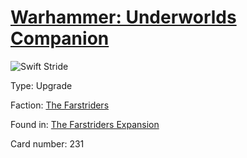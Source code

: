 # [Warhammer: Underworlds Companion](https://guidokessels.github.io/wh-underworlds)

  

![Swift Stride](https://warhammerunderworlds.com/wp-content/uploads/sites/6/2018/03/231_ENG.png)



Type: Upgrade

Faction: [The Farstriders](https://guidokessels.github.io/wh-underworlds/factions/the-farstriders)

Found in: [The Farstriders Expansion](https://guidokessels.github.io/wh-underworlds/locations/the-farstriders-expansion)

Card number: 231
